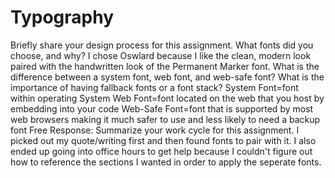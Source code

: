 <h1>Typography</h1>
  <p>Briefly share your design process for this assignment.
  What fonts did you choose, and why?
  I chose Oswlard because I like the clean, modern look paired with the handwritten look of the Permanent Marker font.
  What is the difference between a system font, web font, and web-safe font? What is the importance of having fallback fonts or a font stack?
  System Font=font within operating System
  Web Font=font located on the web that you host by embedding into your code
  Web-Safe Font=font that is supported by most web browsers making it much safer to use and less likely to need a backup font
  Free Response: Summarize your work cycle for this assignment.
  I picked out my quote/writing first and then found fonts to pair with it. I also ended up going into office hours to get help because I couldn't figure out how to reference the sections I wanted in order to apply the seperate fonts.
  </p>
